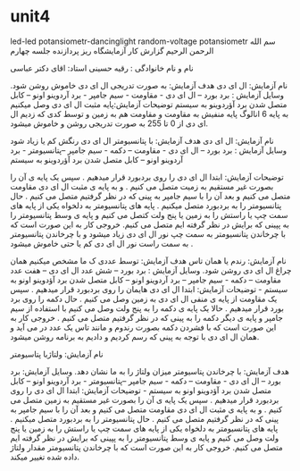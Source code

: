 # unit4
led-led potansiometr-dancinglight random-voltage potansiometr
سم الله الرحمن الرحیم
گزارش کار آزمایشگاه ریز پردازنده جلسه چهارم 

نام و نام خانوادگی : رقیه حسینی
استاد: اقای دکتر عباسی

نام آزمایش: ال ای دی
هدف آزمایش:  به صورت تدریجی ال ای دی خاموش روشن شود.
وسایل آزمایش : برد بورد –  ال ای دی - مقاومت - سیم جامپر - برد آردوینو اونو – کابل متصل شدن برد آؤردوینو  به سیستم 
توضیحات آزمایش:پایه مثبت ال ای دی وصل میکنیم به پایه 6 انالوگ پایه منفیش به مقاومت و مقاومت هم به زمین و توسط کدی که زدیم ال ای دی از 0 تا 255 به صورت تدریجی روشن و خاموش میشود.

نام آزمایش: ال ای دی
هدف آزمایش: با پتانسیومتر ال ای دی رنگش کم یا زیاد شود
وسایل آزمایش : برد بورد –  ال ای دی - مقاومت – دکمه - سیم جامپر –پتانسیومتر - برد آردوینو اونو – کابل متصل شدن برد آؤردوینو  به سیستم 

توضیحات آزمایش:  ابتدا ال ای دی را روی بردبورد قرار میدهیم . سپس یک پایه ی آن را بصورت غیر مستقیم به زمیت متصل می کنیم . و به پایه ی مثبت ال ای دی مقاومت متصل می کنیم و بعد آن را با سیم جامپر به پینی که در نظر گرفتیم متصل می کنیم . حال پتانسیومتر را به بردبورد متصل میکنیم . 
پایه های پتانسیومتر به دلخواه یکی از پایه های سمت چپ یا راستش را به زمین یا پنج ولت کتصل می کنیم و پایه ی وسط پتانسیومتر را به پپینی که برایش در نظر گرفته ایم متصل می کنیم. 
خروجی کار به این صورت است که با چرخاندن پتانسیومتر به سمت چپ نور ال ای دی زیاد میشود  و با چرخاندن پتانسیومتر به سمت راست نور ال ای دی کم یا حتی خاموش میشود .



نام آزمایش: رندم یا همان تاس
هدف آزمایش: توسط عددی ک ما مشخص میکنیم همان چراغ ال ای دی روشن شود.
وسایل آزمایش : برد بورد –  شش عدد ال ای دی – هفت عدد مقاومت – دکمه - سیم جامپر – برد آردوینو اونو – کابل متصل شدن برد آؤدوینو اونو به سیستم -
توضیحات آزمایش: ابتدا ال ای دی هایمان را روی بردبورد قرار میدهیم . سپس یک مقاومت از پایه ی منفی ال ای دی به زمین وصل می کنیم . حال دکمه را روی برد بورد قرار میدهیم . حالا یک پایه ی دکمه را به پنج ولت وصل می کنیم با استفاده از سیم جامپر و پایه ی دیگر دکمه را به پینی که در نظر گرفتیم متصل می کنیم . 
خروجی کار به این صورت است که با فشردن دکمه بصورت رندوم و مانند تاس یک عدد در می آید و همان ال ای دی با توجه به پینی که رسم کردیم و دادیم به برنامه روشن میشود.



نام آزمایش: ولتاژبا پتاسیومتر

هدف آزمایش: با چرخاندن پتاسیومتر میزان ولتاژ را به ما نشان دهد.
وسایل آزمایش: برد بورد –  ال ای دی - مقاومت – دکمه - سیم جامپر –پتانسیومتر - برد آردوینو اونو – کابل متصل شدن برد آؤدوینو اونو به سیستم -
توضیحات آزمایش: ابتدا ال ای دی را روی بردبورد قرار میدهیم . سپس یک پایه ی آن را بصورت غیر مستقیم به زمین متصل می کنیم . و به پایه ی مثبت ال ای دی مقاومت متصل می کنیم و بعد آن را با سیم جامپر به پینی که در نظر گرفتیم متصل می کنیم . حال پتانسیومتر را به بردبورد متصل میکنیم . 
پایه های پتانسیومتر به دلخواه یکی از پایه های سمت چپ یا راستش را به زمین یا پنج ولت وصل می کنیم و پایه ی وسط پتانسیومتر را به پپینی که برایش در نظر گرفته ایم متصل می کنیم. 
خروجی کار به این صورت است که با چرخاندن پتانسیومتر مقدار ولتاژ داده  شده تغییر میکند.





